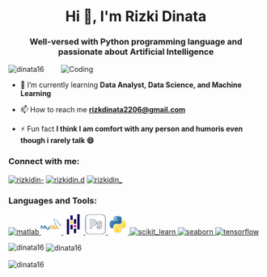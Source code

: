 <h1 align="center">Hi 👋, I'm Rizki Dinata</h1>
<h3 align="center">Well-versed with Python programming language and passionate about Artificial Intelligence</h3>
<img align="right" alt="Coding" width="400" src="https://cdn.dribbble.com/users/730703/screenshots/6581243/avento.gif">

<p align="left"> <img src="https://komarev.com/ghpvc/?username=dinata16&label=Profile%20views&color=0e75b6&style=flat" alt="dinata16" /> </p>

- 🌱 I’m currently learning **Data Analyst, Data Science, and Machine Learning**

- 📫 How to reach me **rizkdinata2206@gmail.com**

- ⚡ Fun fact **I think I am comfort with any person and humoris even though i rarely talk 😄**

<h3 align="left">Connect with me:</h3>
<p align="left">
<a href="https://linkedin.com/in/rizkidin-" target="blank"><img align="center" src="https://raw.githubusercontent.com/rahuldkjain/github-profile-readme-generator/master/src/images/icons/Social/linked-in-alt.svg" alt="rizkidin-" height="30" width="40" /></a>
<a href="https://fb.com/rizkidin.d" target="blank"><img align="center" src="https://raw.githubusercontent.com/rahuldkjain/github-profile-readme-generator/master/src/images/icons/Social/facebook.svg" alt="rizkidin.d" height="30" width="40" /></a>
<a href="https://instagram.com/rizkidin_" target="blank"><img align="center" src="https://raw.githubusercontent.com/rahuldkjain/github-profile-readme-generator/master/src/images/icons/Social/instagram.svg" alt="rizkidin_" height="30" width="40" /></a>
</p>

<h3 align="left">Languages and Tools:</h3>
<p align="left"> <a href="https://www.mathworks.com/" target="_blank" rel="noreferrer"> <img src="https://upload.wikimedia.org/wikipedia/commons/2/21/Matlab_Logo.png" alt="matlab" width="40" height="40"/> </a> <a href="https://www.mysql.com/" target="_blank" rel="noreferrer"> <img src="https://raw.githubusercontent.com/devicons/devicon/master/icons/mysql/mysql-original-wordmark.svg" alt="mysql" width="40" height="40"/> </a> <a href="https://pandas.pydata.org/" target="_blank" rel="noreferrer"> <img src="https://raw.githubusercontent.com/devicons/devicon/2ae2a900d2f041da66e950e4d48052658d850630/icons/pandas/pandas-original.svg" alt="pandas" width="40" height="40"/> </a> <a href="https://www.photoshop.com/en" target="_blank" rel="noreferrer"> <img src="https://raw.githubusercontent.com/devicons/devicon/master/icons/photoshop/photoshop-line.svg" alt="photoshop" width="40" height="40"/> </a> <a href="https://www.python.org" target="_blank" rel="noreferrer"> <img src="https://raw.githubusercontent.com/devicons/devicon/master/icons/python/python-original.svg" alt="python" width="40" height="40"/> </a> <a href="https://scikit-learn.org/" target="_blank" rel="noreferrer"> <img src="https://upload.wikimedia.org/wikipedia/commons/0/05/Scikit_learn_logo_small.svg" alt="scikit_learn" width="40" height="40"/> </a> <a href="https://seaborn.pydata.org/" target="_blank" rel="noreferrer"> <img src="https://seaborn.pydata.org/_images/logo-mark-lightbg.svg" alt="seaborn" width="40" height="40"/> </a> <a href="https://www.tensorflow.org" target="_blank" rel="noreferrer"> <img src="https://www.vectorlogo.zone/logos/tensorflow/tensorflow-icon.svg" alt="tensorflow" width="40" height="40"/> </a> </p>

<p><img align="left" src="https://github-readme-stats.vercel.app/api/top-langs?username=dinata16&show_icons=true&locale=en&layout=compact" alt="dinata16" /></p>

<p>&nbsp;<img align="center" src="https://github-readme-stats.vercel.app/api?username=dinata16&show_icons=true&locale=en" alt="dinata16" /></p>

<p><img align="center" src="https://github-readme-streak-stats.herokuapp.com/?user=dinata16&" alt="dinata16" /></p>
